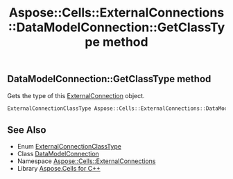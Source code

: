 ﻿---
title: Aspose::Cells::ExternalConnections::DataModelConnection::GetClassType method
linktitle: GetClassType
second_title: Aspose.Cells for C++ API Reference
description: 'Aspose::Cells::ExternalConnections::DataModelConnection::GetClassType method. Gets the type of this ExternalConnection object in C++.'
type: docs
weight: 600
url: /cpp/aspose.cells.externalconnections/datamodelconnection/getclasstype/
---
## DataModelConnection::GetClassType method


Gets the type of this [ExternalConnection](../../externalconnection/) object.

```cpp
ExternalConnectionClassType Aspose::Cells::ExternalConnections::DataModelConnection::GetClassType()
```

## See Also

* Enum [ExternalConnectionClassType](../../externalconnectionclasstype/)
* Class [DataModelConnection](../)
* Namespace [Aspose::Cells::ExternalConnections](../../)
* Library [Aspose.Cells for C++](../../../)
